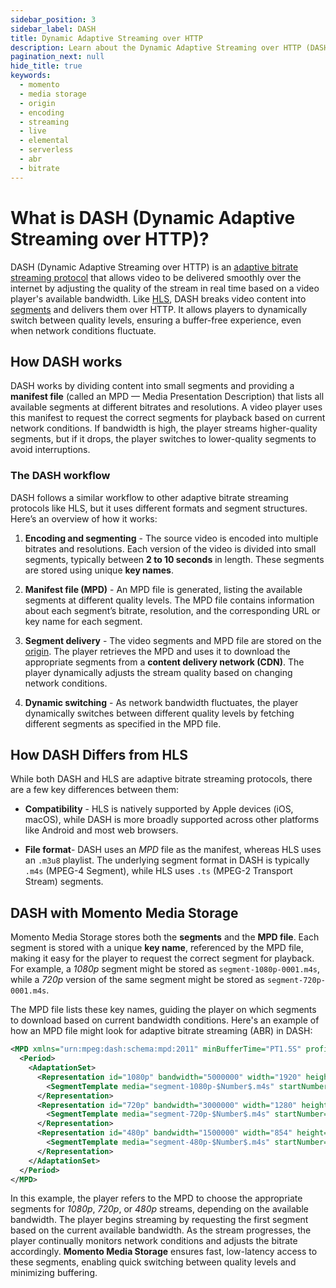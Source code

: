 ```yaml
---
sidebar_position: 3
sidebar_label: DASH
title: Dynamic Adaptive Streaming over HTTP
description: Learn about the Dynamic Adaptive Streaming over HTTP (DASH) protocol and how it works
pagination_next: null
hide_title: true
keywords:
  - momento
  - media storage
  - origin
  - encoding
  - streaming
  - live
  - elemental
  - serverless
  - abr
  - bitrate
---
```


# What is DASH (Dynamic Adaptive Streaming over HTTP)?

DASH (Dynamic Adaptive Streaming over HTTP) is an [adaptive bitrate streaming protocol](/media-storage/performance/adaptive-bitrates/how-it-works) that allows video to be delivered smoothly over the internet by adjusting the quality of the stream in real time based on a video player's available bandwidth. Like [HLS](/media-storage/performance/adaptive-bitrates/hls), DASH breaks video content into [segments](/media-storage/core-concepts/segments) and delivers them over HTTP. It allows players to dynamically switch between quality levels, ensuring a buffer-free experience, even when network conditions fluctuate.

## How DASH works

DASH works by dividing content into small segments and providing a **manifest file** (called an MPD — Media Presentation Description) that lists all available segments at different bitrates and resolutions. A video player uses this manifest to request the correct segments for playback based on current network conditions. If bandwidth is high, the player streams higher-quality segments, but if it drops, the player switches to lower-quality segments to avoid interruptions.

### The DASH workflow

DASH follows a similar workflow to other adaptive bitrate streaming protocols like HLS, but it uses different formats and segment structures. Here’s an overview of how it works:

1. **Encoding and segmenting** - The source video is encoded into multiple bitrates and resolutions. Each version of the video is divided into small segments, typically between **2 to 10 seconds** in length. These segments are stored using unique **key names**.

2. **Manifest file (MPD)** - An MPD file is generated, listing the available segments at different quality levels. The MPD file contains information about each segment’s bitrate, resolution, and the corresponding URL or key name for each segment.

3. **Segment delivery** - The video segments and MPD file are stored on the [origin](/media-storage/core-concepts/origin). The player retrieves the MPD and uses it to download the appropriate segments from a **content delivery network (CDN)**. The player dynamically adjusts the stream quality based on changing network conditions.

4. **Dynamic switching** - As network bandwidth fluctuates, the player dynamically switches between different quality levels by fetching different segments as specified in the MPD file.

## How DASH Differs from HLS

While both DASH and HLS are adaptive bitrate streaming protocols, there are a few key differences between them:

* **Compatibility** - HLS is natively supported by Apple devices (iOS, macOS), while DASH is more broadly supported across other platforms like Android and most web browsers.

* **File format**- DASH uses an *MPD* file as the manifest, whereas HLS uses an `.m3u8` playlist. The underlying segment format in DASH is typically `.m4s` (MPEG-4 Segment), while HLS uses `.ts` (MPEG-2 Transport Stream) segments.

## DASH with Momento Media Storage

Momento Media Storage stores both the **segments** and the **MPD file**. Each segment is stored with a unique **key name**, referenced by the MPD file, making it easy for the player to request the correct segment for playback. For example, a *1080p* segment might be stored as `segment-1080p-0001.m4s`, while a *720p* version of the same segment might be stored as `segment-720p-0001.m4s`.

The MPD file lists these key names, guiding the player on which segments to download based on current bandwidth conditions. Here's an example of how an MPD file might look for adaptive bitrate streaming (ABR) in DASH:

```xml
<MPD xmlns="urn:mpeg:dash:schema:mpd:2011" minBufferTime="PT1.5S" profiles="urn:mpeg:dash:profile:isoff-live:2011">
  <Period>
    <AdaptationSet>
      <Representation id="1080p" bandwidth="5000000" width="1920" height="1080">
        <SegmentTemplate media="segment-1080p-$Number$.m4s" startNumber="1" duration="2000" />
      </Representation>
      <Representation id="720p" bandwidth="3000000" width="1280" height="720">
        <SegmentTemplate media="segment-720p-$Number$.m4s" startNumber="1" duration="2000" />
      </Representation>
      <Representation id="480p" bandwidth="1500000" width="854" height="480">
        <SegmentTemplate media="segment-480p-$Number$.m4s" startNumber="1" duration="2000" />
      </Representation>
    </AdaptationSet>
  </Period>
</MPD>
```

In this example, the player refers to the MPD to choose the appropriate segments for *1080p*, *720p*, or *480p* streams, depending on the available bandwidth. The player begins streaming by requesting the first segment based on the current available bandwidth. As the stream progresses, the player continually monitors network conditions and adjusts the bitrate accordingly. **Momento Media Storage** ensures fast, low-latency access to these segments, enabling quick switching between quality levels and minimizing buffering.
